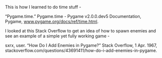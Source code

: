 This is how I learned to do time stuff - 

“Pygame.time.” Pygame.time - Pygame v2.0.0.dev5 Documentation, Pygame, www.pygame.org/docs/ref/time.html.

I looked at this Stack Overflow to get an idea of how to spawn enemies and see an example of a simple yet fully working game - 

sxrx, user. “How Do I Add Enemies in Pygame?” Stack Overflow, 1 Apr. 1967, stackoverflow.com/questions/43691411/how-do-i-add-enemies-in-pygame.